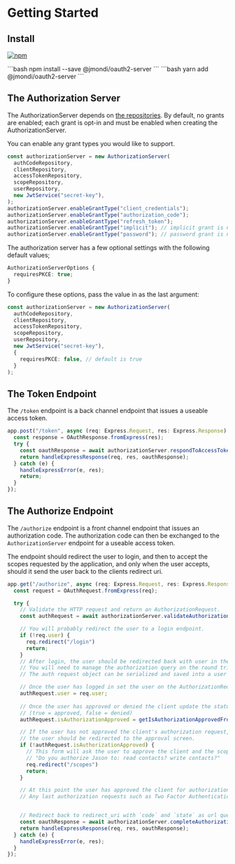 # Getting Started

## Install

[![npm](https://img.shields.io/npm/v/@jmondi/oauth2-server?style=flat-square)](https://www.npmjs.com/package/@jmondi/oauth2-server)

<code-group>
<code-block title="NPM" active>
```bash
npm install --save @jmondi/oauth2-server
```
</code-block>

<code-block title="YARN">
```bash
yarn add @jmondi/oauth2-server
```
</code-block>
</code-group>

## The Authorization Server

The AuthorizationServer depends on [the repositories](#repositories). By default, no grants are enabled; each grant is opt-in and must be enabled when creating the AuthorizationServer.

You can enable any grant types you would like to support.

```typescript
const authorizationServer = new AuthorizationServer(
  authCodeRepository,
  clientRepository,
  accessTokenRepository,
  scopeRepository,
  userRepository,
  new JwtService("secret-key"),
);
authorizationServer.enableGrantType("client_credentials");
authorizationServer.enableGrantType("authorization_code");
authorizationServer.enableGrantType("refresh_token");
authorizationServer.enableGrantType("implicit"); // implicit grant is not recommended
authorizationServer.enableGrantType("password"); // password grant is not recommended
```

The authorization server has a few optional settings with the following default values;

```typescript
AuthorizationServerOptions {
  requiresPKCE: true;
}
```

To configure these options, pass the value in as the last argument:

```typescript
const authorizationServer = new AuthorizationServer(
  authCodeRepository,
  clientRepository,
  accessTokenRepository,
  scopeRepository,
  userRepository,
  new JwtService("secret-key"),
  {
    requiresPKCE: false, // default is true
  }
);
```

## The Token Endpoint

The `/token` endpoint is a back channel endpoint that issues a useable access token.

```typescript
app.post("/token", async (req: Express.Request, res: Express.Response) => {
  const response = OAuthResponse.fromExpress(res);
  try {
    const oauthResponse = await authorizationServer.respondToAccessTokenRequest(req, response);
    return handleExpressResponse(req, res, oauthResponse);
  } catch (e) {
    handleExpressError(e, res);
    return;
  }
});
```

## The Authorize Endpoint

The `/authorize` endpoint is a front channel endpoint that issues an authorization code. The authorization code can then be exchanged to the `AuthorizationServer` endpoint for a useable access token.

The endpoint should redirect the user to login, and then to accept the scopes requested by the application, and only when the user accepts, should it send the user back to the clients redirect uri. 

```typescript
app.get("/authorize", async (req: Express.Request, res: Express.Response) => {
  const request = OAuthRequest.fromExpress(req);

  try {
    // Validate the HTTP request and return an AuthorizationRequest.
    const authRequest = await authorizationServer.validateAuthorizationRequest(request);

    // You will probably redirect the user to a login endpoint. 
    if (!req.user) {
      req.redirect("/login")
      return;
    }
    // After login, the user should be redirected back with user in the session.
    // You will need to manage the authorization query on the round trip.
    // The auth request object can be serialized and saved into a user's session.

    // Once the user has logged in set the user on the AuthorizationRequest
    authRequest.user = req.user;
    
    // Once the user has approved or denied the client update the status
    // (true = approved, false = denied)
    authRequest.isAuthorizationApproved = getIsAuthorizationApprovedFromSession();

    // If the user has not approved the client's authorization request, 
    // the user should be redirected to the approval screen.
    if (!authRequest.isAuthorizationApproved) {
      // This form will ask the user to approve the client and the scopes requested.
      // "Do you authorize Jason to: read contacts? write contacts?"
      req.redirect("/scopes")
      return;
    }

    // At this point the user has approved the client for authorization.
    // Any last authorization requests such as Two Factor Authentication (2FA) can happen here.


    // Redirect back to redirect_uri with `code` and `state` as url query params.
    const oauthResponse = await authorizationServer.completeAuthorizationRequest(authRequest);
    return handleExpressResponse(req, res, oauthResponse);
  } catch (e) {
    handleExpressError(e, res);
  }
});
```
